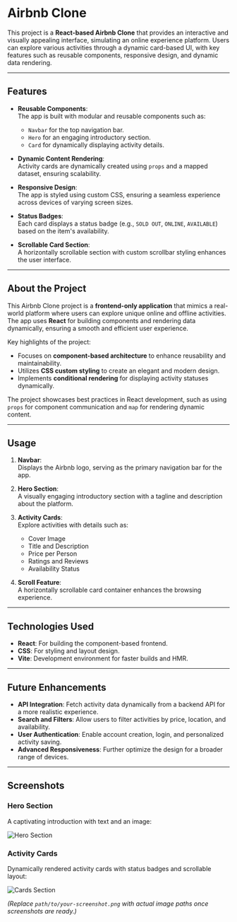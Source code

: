 # Airbnb Clone

This project is a **React-based Airbnb Clone** that provides an interactive and visually appealing interface, simulating an online experience platform. Users can explore various activities through a dynamic card-based UI, with key features such as reusable components, responsive design, and dynamic data rendering.

---

## Features

- **Reusable Components**:  
  The app is built with modular and reusable components such as:  
  - `Navbar` for the top navigation bar.  
  - `Hero` for an engaging introductory section.  
  - `Card` for dynamically displaying activity details.  

- **Dynamic Content Rendering**:  
  Activity cards are dynamically created using `props` and a mapped dataset, ensuring scalability.  

- **Responsive Design**:  
  The app is styled using custom CSS, ensuring a seamless experience across devices of varying screen sizes.  

- **Status Badges**:  
  Each card displays a status badge (e.g., `SOLD OUT`, `ONLINE`, `AVAILABLE`) based on the item's availability.  

- **Scrollable Card Section**:  
  A horizontally scrollable section with custom scrollbar styling enhances the user interface.  

---

## About the Project

This Airbnb Clone project is a **frontend-only application** that mimics a real-world platform where users can explore unique online and offline activities. The app uses **React** for building components and rendering data dynamically, ensuring a smooth and efficient user experience.  

Key highlights of the project:  
- Focuses on **component-based architecture** to enhance reusability and maintainability.  
- Utilizes **CSS custom styling** to create an elegant and modern design.  
- Implements **conditional rendering** for displaying activity statuses dynamically.  

The project showcases best practices in React development, such as using `props` for component communication and `map` for rendering dynamic content.

---

## Usage

1. **Navbar**:  
   Displays the Airbnb logo, serving as the primary navigation bar for the app.  

2. **Hero Section**:  
   A visually engaging introductory section with a tagline and description about the platform.  

3. **Activity Cards**:  
   Explore activities with details such as:  
   - Cover Image  
   - Title and Description  
   - Price per Person  
   - Ratings and Reviews  
   - Availability Status  

4. **Scroll Feature**:  
   A horizontally scrollable card container enhances the browsing experience.  

---

## Technologies Used

- **React**: For building the component-based frontend.  
- **CSS**: For styling and layout design.  
- **Vite**: Development environment for faster builds and HMR.  

---

## Future Enhancements

- **API Integration**: Fetch activity data dynamically from a backend API for a more realistic experience.  
- **Search and Filters**: Allow users to filter activities by price, location, and availability.  
- **User Authentication**: Enable account creation, login, and personalized activity saving.  
- **Advanced Responsiveness**: Further optimize the design for a broader range of devices.  

---

## Screenshots

### Hero Section  
A captivating introduction with text and an image:  

![Hero Section](path/to/hero-section-screenshot.png)

### Activity Cards  
Dynamically rendered activity cards with status badges and scrollable layout:  

![Cards Section](path/to/cards-section-screenshot.png)

*(Replace `path/to/your-screenshot.png` with actual image paths once screenshots are ready.)*
